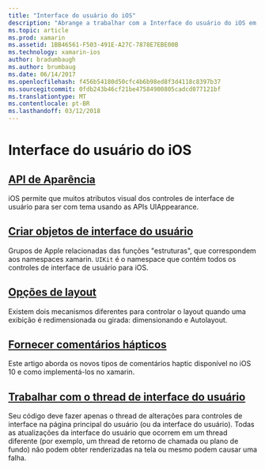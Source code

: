 ```yaml
---
title: "Interface do usuário do iOS"
description: "Abrange a trabalhar com a Interface do usuário do iOS em um aplicativo xamarin."
ms.topic: article
ms.prod: xamarin
ms.assetid: 1BB46561-F503-491E-A27C-7878E7EBE00B
ms.technology: xamarin-ios
author: bradumbaugh
ms.author: brumbaug
ms.date: 06/14/2017
ms.openlocfilehash: f456b54180d50cfc4b6b98ed8f3d4118c8397b37
ms.sourcegitcommit: 0fdb243b46cf21be47584900805cadcd077121bf
ms.translationtype: MT
ms.contentlocale: pt-BR
ms.lasthandoff: 03/12/2018
---
```

# <a name="user-interface-in-ios"></a>Interface do usuário do iOS

## <a name="appearance-apiintroduction-to-the-appearance-apimd"></a>[API de Aparência](introduction-to-the-appearance-api.md)

iOS permite que muitos atributos visual dos controles de interface de usuário para ser com tema usando as APIs UIAppearance.

## <a name="creating-user-interface-objectsiosuser-interfaceios-uicreating-ui-objectsmd"></a>[Criar objetos de interface do usuário](~/ios/user-interface/ios-ui/creating-ui-objects.md)

Grupos de Apple relacionadas das funções "estruturas", que correspondem aos namespaces xamarin. `UIKit` é o namespace que contém todos os controles de interface de usuário para iOS.

## <a name="layout-optionsiosuser-interfaceios-uilayout-optionsmd"></a>[Opções de layout](~/ios/user-interface/ios-ui/layout-options.md)

Existem dois mecanismos diferentes para controlar o layout quando uma exibição é redimensionada ou girada: dimensionando e Autolayout.

## <a name="providing-haptic-feedbackiosuser-interfaceios-uihaptic-feedbackmd"></a>[Fornecer comentários hápticos](~/ios/user-interface/ios-ui/haptic-feedback.md)

Este artigo aborda os novos tipos de comentários haptic disponível no iOS 10 e como implementá-los no xamarin.

## <a name="working-with-the-ui-threadiosuser-interfaceios-uiui-threadmd"></a>[Trabalhar com o thread de interface do usuário](~/ios/user-interface/ios-ui/ui-thread.md)

Seu código deve fazer apenas o thread de alterações para controles de interface na página principal do usuário (ou da interface do usuário). Todas as atualizações da interface do usuário que ocorrem em um thread diferente (por exemplo, um thread de retorno de chamada ou plano de fundo) não podem obter renderizadas na tela ou mesmo podem causar uma falha.




